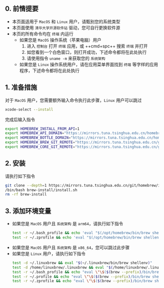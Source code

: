 ## 0. 前情提要
- 本页面适用于 `MacOS` 和 `Linux` 用户，请甄别您的系统类型  
- 本页面使用 `清华大学开源软件站` 驱动，您可自行更换软件源  
- 本页的所有命令均在 `终端` 内运行  
    - 如果您是 `MacOS` 操作系统（苹果电脑）用户  
        1. 进入 `控制台` 打开 `终端` 应用，或 ++cmd+spc++ 搜索 `终端` 并打开  
        2. 如您看到一个白色窗口，则打开成功，下述命令都将在此处执行  
        3. 请使用指令 `uname -m` 来获取您的 `系统架构`  
    - 如果您是 `Linux` 操作系统用户，请在应用菜单界面找到 `终端` 等字样的应用程序，下述命令都将在此处执行  
## 1. 准备措施  
对于 `MacOS` 用户，您需要额外输入命令执行此步骤，`Linux` 用户可以跳过  
```zsh
xcode-select --install
```
完成后输入指令  
```zsh
export HOMEBREW_INSTALL_FROM_API=1
export HOMEBREW_API_DOMAIN="https://mirrors.tuna.tsinghua.edu.cn/homebrew-bottles/api"
export HOMEBREW_BOTTLE_DOMAIN="https://mirrors.tuna.tsinghua.edu.cn/homebrew-bottles"
export HOMEBREW_BREW_GIT_REMOTE="https://mirrors.tuna.tsinghua.edu.cn/git/homebrew/brew.git"
export HOMEBREW_CORE_GIT_REMOTE="https://mirrors.tuna.tsinghua.edu.cn/git/homebrew/homebrew-core.git"
```
## 2. 安装  
请执行如下指令  
```zsh
git clone --depth=1 https://mirrors.tuna.tsinghua.edu.cn/git/homebrew/install.git brew-install
/bin/bash brew-install/install.sh
rm -rf brew-install
```
## 3. 添加环境变量  
- 如果您是 `MacOS` 用户且 `系统架构` 是 `arm64`，请执行如下指令  
    ```zsh
    test -r ~/.bash_profile && echo 'eval "$(/opt/homebrew/bin/brew shellenv)"' >> ~/.bash_profile
    test -r ~/.zprofile && echo 'eval "$(/opt/homebrew/bin/brew shellenv)"' >> ~/.zprofile
    ```
- 如果您是 `MacOS` 用户且 `系统架构` 是 `x86_64`，您可以跳过此步骤  
- 如果您是 `Linux` 用户，请执行如下指令  
    ```zsh
    test -d ~/.linuxbrew && eval "$(~/.linuxbrew/bin/brew shellenv)"
    test -d /home/linuxbrew/.linuxbrew && eval "$(/home/linuxbrew/.linuxbrew/bin/brew shellenv)"
    test -r ~/.bash_profile && echo "eval \"\$($(brew --prefix)/bin/brew shellenv)\"" >> ~/.bash_profile
    test -r ~/.profile && echo "eval \"\$($(brew --prefix)/bin/brew shellenv)\"" >> ~/.profile
    test -r ~/.zprofile && echo "eval \"\$($(brew --prefix)/bin/brew shellenv)\"" >> ~/.zprofile
    ```